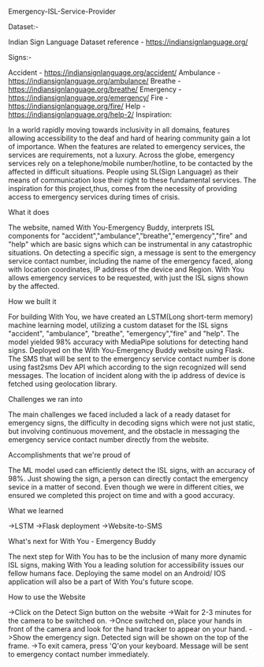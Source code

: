 Emergency-ISL-Service-Provider

Dataset:-

Indian Sign Language Dataset reference - https://indiansignlanguage.org/

Signs:-

Accident - https://indiansignlanguage.org/accident/
Ambulance - https://indiansignlanguage.org/ambulance/
Breathe - https://indiansignlanguage.org/breathe/
Emergency - https://indiansignlanguage.org/emergency/
Fire - https://indiansignlanguage.org/fire/
Help - https://indiansignlanguage.org/help-2/
Inspiration:

In a world rapidly moving towards inclusivity in all domains, features allowing accessibility to the deaf and hard of hearing community gain a lot of importance. When the features are related to emergency services, the services are requirements, not a luxury. Across the globe, emergency services rely on a telephone/mobile number/hotline, to be contacted by the affected in difficult situations. People using SL(Sign Language) as their means of communication lose their right to these fundamental services. The inspiration for this project,thus, comes from the necessity of providing access to emergency services during times of crisis.

What it does

The website, named With You-Emergency Buddy, interprets ISL components for "accident","ambulance","breathe","emergency","fire" and "help" which are basic signs which can be instrumental in any catastrophic situations. On detecting a specific sign, a message is sent to the emergency service contact number, including the name of the emergency faced, along with location coordinates, IP address of the device and Region. With You allows emergency services to be requested, with just the ISL signs shown by the affected.

How we built it

For building With You, we have created an LSTM(Long short-term memory) machine learning model, utilizing a custom dataset for the ISL signs "accident", "ambulance", "breathe", "emergency","fire" and "help". The model yielded 98% accuracy with MediaPipe solutions for detecting hand signs. Deployed on the With You-Emergency Buddy website using Flask. The SMS that will be sent to the emergency service contact number is done using fast2sms Dev API which according to the sign recognized will send messages. The location of incident along with the ip address of device is fetched using geolocation library.

Challenges we ran into

The main challenges we faced included a lack of a ready dataset for emergency signs, the difficulty in decoding signs which were not just static, but involving continuous movement, and the obstacle in messaging the emergency service contact number directly from the website.

Accomplishments that we're proud of

The ML model used can efficiently detect the ISL signs, with an accuracy of 98%. Just showing the sign, a person can directly contact the emergency sevice in a matter of second. Even though we were in different cities, we ensured we completed this project on time and with a good accuracy.

What we learned

->LSTM ->Flask deployment ->Website-to-SMS

What's next for With You - Emergency Buddy

The next step for With You has to be the inclusion of many more dynamic ISL signs, making With You a leading solution for accessibility issues our fellow humans face. Deploying the same model on an Android/ IOS application will also be a part of With You's future scope.

How to use the Website

->Click on the Detect Sign button on the website ->Wait for 2-3 minutes for the camera to be switched on. ->Once switched on, place your hands in front of the camera and look for the hand tracker to appear on your hand. ->Show the emergency sign. Detected sign will be shown on the top of the frame. ->To exit camera, press 'Q'on your keyboard. Message will be sent to emergency contact number immediately.
